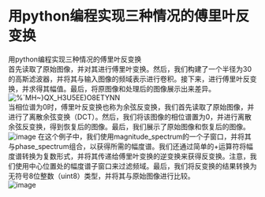 # 用python编程实现三种情况的傅里叶反变换  
用python编程实现三种情况的傅里叶反变换  
首先读取了原始图像，并对其进行傅里叶变换。然后，我们构建了一个半径为30的高斯滤波器，并将其与输入图像的频域表示进行卷积。接下来，进行傅里叶反变换，并求得其幅值。最后，将原图像和处理后的图像展示出来差异。  
![%`MH~}QX_H3U5EE)O8ETYNN](https://github.com/H6hh/Fourier-transform/assets/98206033/0e9f263d-4175-4ae3-82bf-26a94a8ea90d)   
当相位谱为0时，傅里叶反变换也称为余弦反变换，我们首先读取了原始图像，并进行了离散余弦变换（DCT）。然后，我们将该图像的相位谱置为0，并进行离散余弦反变换，得到恢复后的图像。最后，我们展示了原始图像和恢复后的图像。  
![image](https://github.com/H6hh/Fourier-transform/assets/98206033/80e47467-37e7-4031-a5bf-941fbc4d4ffa)
在这个例子中，我们使用magnitude_spectrum的一个子窗口，并将其与phase_spectrum组合，以获得所需的幅度谱。我们还通过简单的+运算符将幅度谱转换为复数形式，并将其传递给傅里叶变换的逆变换来获得反变换。注意，我们使用中心位置处的幅度谱子窗口来过滤频域。最后，我们将反变换的结果转换为无符号8位整数（uint8）类型，并将其与原始图像进行比较。   
![image](https://github.com/H6hh/Fourier-transform/assets/98206033/be861e5e-3fad-4aa4-b648-e42a488b2c03)

